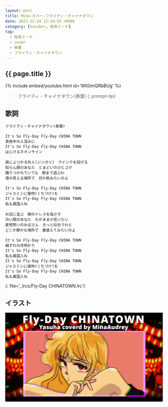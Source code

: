 ```yaml
---
layout: post
title: Mina-カバー-フライディ・チャイナタウン
date: 2023-12-24 12:24:53 +0900
category: [Vutuber, 桜鳥ミーナ]
tag: 
  - 桜鳥ミーナ
  - cover
  - 泰葉
  - フライディ・チャイナタウン
---
```


## {{ page.title }}

{% include embed/youtube.html id='WIGImQRbBUg' %}

> フライディ・チャイナタウン(泰葉)
{:.prompt-tip}

## 歌詞

```
フライディ・チャイナタウン(泰葉)

It's So Fly-Day Fly-Day CHINA TOWN
真夜中の人混みに
It's So Fly-Day Fly-Day CHINA TOWN
はじけるネオンサイン

肩にぶつかる外人(ジンガイ)　ウインクを投げる
知らん顔のあなた　とまどいのひとコマ
踊りつかれていても　朝まで遊ぶわ
港の見える場所で　何か飲みたいのよ

It's So Fly-Day Fly-Day CHINA TOWN
ジャスミンに接吻(くちづけ)を
It's So Fly-Day Fly-Day CHINA TOWN
私も異国人ね

お店に並ぶ　絹のドレスを指さす
渋い顔のあなた　わがままが言いたい
愛想笑いのおばさん　きっと似合うわと
どこか静かな場所で　着替えてみたいのよ

It's So Fly-Day Fly-Day CHINA TOWN
絹ずれの月明かり
It's So Fly-Day Fly-Day CHINA TOWN
私も異国人ね
It's So Fly-Day Fly-Day CHINA TOWN
ジャスミンに接吻(くちづけ)を
It's So Fly-Day Fly-Day CHINA TOWN
私も異国人ね
```
{: file='_lrcs/Fly-Day CHINATOWN.lrc'}

## イラスト

![damn](/assets/img/vtuber/mina/Fly-Day%20CHINATOWN-Mina.jpeg)
